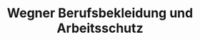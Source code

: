 ---
title: "Wegner Berufsbekleidung und Arbeitsschutz"
url: /bad-frankenhausen-kyffhaeuser/wegner-berufsbekleidung-und-arbeitsschutz/
shop: Kleidung
---